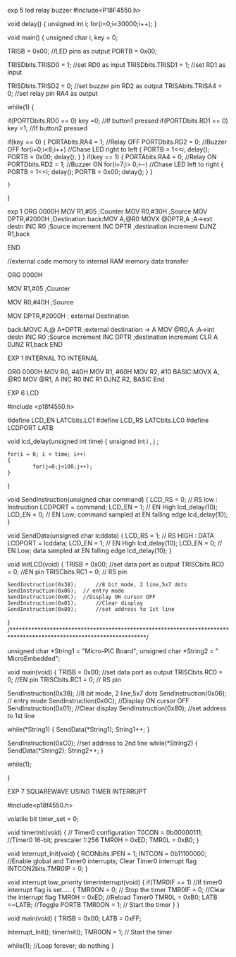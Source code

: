 exp 5 led relay buzzer
#include<P18F4550.h>

void delay()
{
	unsigned int i;
	for(i=0;i<30000;i++);
}

void main()
{
    unsigned char i, key = 0;

 TRISB = 0x00;                        //LED pins as output
    PORTB = 0x00;

TRISDbits.TRISD0 = 1;                   //set RD0 as input
    TRISDbits.TRISD1 = 1;                   //set RD1 as input

TRISDbits.TRISD2 = 0;       //set buzzer pin RD2 as output
    TRISAbits.TRISA4 = 0;        //set relay pin RA4 as output

  while(1)
    {

 if(PORTDbits.RD0 == 0) key =0;   //If button1 pressed
if(PORTDbits.RD1 == 0) key =1;    //If button2 pressed

 if(key == 0)
        {
            PORTAbits.RA4 = 1;             //Relay OFF
            PORTDbits.RD2 = 0;             //Buzzer OFF
            for(i=0;i<8;i++)         //Chase LED right to left
            {
                PORTB = 1<<i;
                delay();
                PORTB = 0x00;
                delay();
            }
        }
        if(key == 1)
        {
            PORTAbits.RA4 = 0;             //Relay ON
            PORTDbits.RD2 = 1;             //Buzzer ON
            for(i=7;i> 0;i--)               //Chase LED left to right
            {
                PORTB = 1<<i;
                delay();
                PORTB = 0x00;
                delay();
            }
        }

    }
}




exp 1
ORG 0000H
MOV R1,#05		;Counter
MOV R0,#30H		;Source
MOV DPTR,#2000H ;Destination
back:MOV A,@R0
	 MOVX @DPTR,A	;A->ext destn
	 INC R0			;Source increment
	 INC DPTR		;destination increment
	 DJNZ R1,back

END






//external code memory to internal RAM memory data transfer

ORG 0000H

MOV R1,#05		;Counter

MOV R0,#40H		;Source

MOV DPTR,#2000H ; external Destination

back:MOVC A,@ A+DPTR    ;external destination -> A
	MOV @R0,A	;A->int destn
	 INC R0			;Source increment
	 INC DPTR		;destination increment
         CLR A
	 DJNZ R1,back
END


EXP 1 INTERNAL TO INTERNAL

ORG 0000H
MOV R0, #40H
MOV R1, #60H
MOV R2, #10
BASIC:MOVX A, @R0
MOV @R1, A
INC R0
INC R1
DJNZ R2, BASIC
End





EXP 6 LCD

#include <p18f4550.h>

#define LCD_EN LATCbits.LC1
#define LCD_RS LATCbits.LC0
#define LCDPORT LATB


void lcd_delay(unsigned int time)
{
 unsigned int i , j ;

    for(i = 0; i < time; i++)
    {
            for(j=0;j<100;j++);
    }
}


void SendInstruction(unsigned char command)
{
     LCD_RS = 0;		// RS low : Instruction
     LCDPORT = command;
     LCD_EN = 1;		// EN High
     lcd_delay(10);
     LCD_EN = 0;		// EN Low; command sampled at EN falling edge
     lcd_delay(10);
}

void SendData(unsigned char lcddata)
{
     LCD_RS = 1;		// RS HIGH : DATA
     LCDPORT = lcddata;
     LCD_EN = 1;		// EN High
     lcd_delay(10);
     LCD_EN = 0;		// EN Low; data sampled at EN falling edge
     lcd_delay(10);
}

void InitLCD(void)
{
    TRISB = 0x00; //set data port as output
    TRISCbits.RC0 = 0; //EN pin
    TRISCbits.RC1 = 0; // RS pin

    SendInstruction(0x38);      //8 bit mode, 2 line,5x7 dots
    SendInstruction(0x06);	// entry mode
    SendInstruction(0x0C);	//Display ON cursor OFF
    SendInstruction(0x01);      //Clear display
    SendInstruction(0x80);      //set address to 1st line
    
}
/********************************************************************************************************************/

unsigned char *String1 = "Micro-PIC Board";
unsigned char *String2 = " MicroEmbedded";

void main(void)
{
    TRISB = 0x00; //set data port as output
    TRISCbits.RC0 = 0; //EN pin
    TRISCbits.RC1 = 0; // RS pin

  SendInstruction(0x38);      //8 bit mode, 2 line,5x7 dots
    SendInstruction(0x06);	// entry mode
    SendInstruction(0x0C);	//Display ON cursor OFF
    SendInstruction(0x01);      //Clear display
    SendInstruction(0x80);      //set address to 1st line

 while(*String1)
 {
  SendData(*String1);
  String1++;
 }

 SendInstruction(0xC0);      //set address to 2nd line
 while(*String2)
 {
  SendData(*String2);
  String2++;
 }

 while(1);
 
}




EXP 7 SQUAREWAVE USING TIMER INTERRUPT


#include<p18f4550.h>

volatile bit timer_set = 0;

void timerInit(void)
{
     // Timer0 configuration
    T0CON = 0b00000111;                     //Timer0 16-bit; prescaler 1:256
    TMR0H = 0xED;
    TMR0L = 0xB0;
}

void Interrupt_Init(void)
{
    RCONbits.IPEN = 1;
    INTCON = 0b11100000;                    //Enable global and Timer0 interrupts; Clear Timer0 interrupt flag
    INTCON2bits.TMR0IP = 0;
}

void interrupt low_priority timerinterrupt(void)
{
    if(TMR0IF == 1)                         //If timer0 interrupt flag is set.....
    {
      TMR0ON = 0;                           // Stop the timer
      TMR0IF = 0;                           //Clear the interrupt flag
      TMR0H = 0xED;                         //Reload Timer0
      TMR0L = 0xB0;
      LATB =~LATB;                          //Toggle PORTB
      TMR0ON = 1;                           // Start the timer
    }
}


void main(void)
{
   TRISB = 0x00;
   LATB = 0xFF;

   Interrupt_Init();
   timerInit();
   TMR0ON = 1;                              // Start the timer

   while(1);                                //Loop forever; do nothing
}








